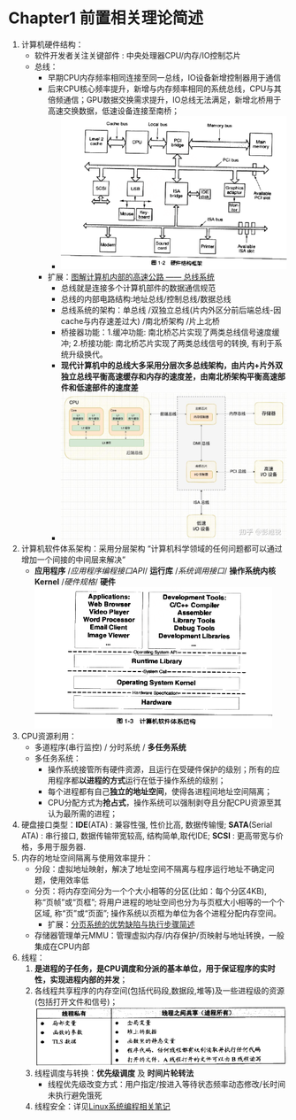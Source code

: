 # Chapter1 前置相关理论简述
1. 计算机硬件结构：
      - 软件开发者关注关键部件 : 中央处理器CPU/内存/IO控制芯片
      - 总线：
          - 早期CPU内存频率相同连接至同一总线，IO设备新增控制器用于通信
          - 后来CPU核心频率提升，新增与内存频率相同的系统总线，CPU与其倍频通信；GPU数据交换需求提升，IO总线无法满足，新增北桥用于高速交换数据，低速设备连接至南桥；
              - ![Hub2](./Resource/Hub2.png)
          - 扩展：[图解计算机内部的高速公路 —— 总线系统](https://zhuanlan.zhihu.com/p/583731508)
              - 总线就是连接多个计算机部件的数据通信规范
              - 总线的内部电路结构:地址总线/控制总线/数据总线
              - 总线系统的架构：单总线 /双独立总线(片内外区分前后端总线-因cache与内存速差过大) /南北桥架构 /片上北桥
              - 桥接器功能：1.缓冲功能: 南北桥芯片实现了两类总线信号速度缓冲; 2.桥接功能: 南北桥芯片实现了两类总线信号的转换, 有利于系统升级换代。
              - **现代计算机中的总线大多采用分层次多总线架构，由片内+片外双独立总线平衡高速缓存和内存的速度差，由南北桥架构平衡高速部件和低速部件的速度差**
              - ![Hub1](./Resource/Hub.jpg)
2. 计算机软件体系架构：采用分层架构 “计算机科学领域的任何问题都可以通过增加一个间接的中间层来解决”
      - **应用程序** /*应用程序编程接口API*/ **运行库** /*系统调用接口*/ **操作系统内核Kernel** /*硬件规格*/ **硬件**
            ![Soft architecture](./Resource/AppSys.png)
3. CPU资源利用：
      - 多道程序(串行监控) / 分时系统 / **多任务系统**
      - 多任务系统：
          - 操作系统接管所有硬件资源，且运行在受硬件保护的级别；所有的应用程序都**以进程的方式**运行在低于操作系统的级别；
          - 每个进程都有自己**独立的地址空间**，使得各进程间地址空间隔离；
          - CPU分配方式为**抢占式**，操作系统可以强制剥夺且分配CPU资源至其认为最所需的进程；
4. 硬盘接口类型：**IDE**(ATA) : 兼容性强, 性价比高, 数据传输慢;  **SATA**(Serial ATA) : 串行接口, 数据传输带宽较高, 结构简单,取代IDE;  **SCSI** : 更高带宽与价格，多用于服务器.
5. 内存的地址空间隔离与使用效率提升：
      - 分段：虚拟地址映射，解决了地址空间不隔离与程序运行地址不确定问题，使用效率低
      - 分页：将内存空间分为一个个大小相等的分区(比如：每个分区4KB), 称“页帧”或“页框”;  将用户进程的地址空间也分为与页框大小相等的一个个区域, 称“页”或“页面”;  操作系统以页框为单位为各个进程分配内存空间。
        - 扩展：[分页系统的优势缺陷与执行步骤简述](https://developer.aliyun.com/article/1463649)
      - 存储器管理单元MMU：管理虚拟内存/内存保护/页映射与地址转换，一般集成在CPU内部
6. 线程：
      1. **是进程的子任务，是CPU调度和分派的基本单位，用于保证程序的实时性，实现进程内部的并发**；
      2. 各线程共享程序的内存空间(包括代码段,数据段,堆等)及一些进程级的资源(包括打开文件和信号)；
            ![Thread In Process](./Resource/ThreadInProcess.png)
      3. 线程调度与转换：**优先级调度** 及 **时间片轮转法**
         - 线程优先级改变方式：用户指定/按进入等待状态频率动态修改/长时间未执行避免饿死
      4. 线程安全：详见[Linux系统编程相关笔记](../../Net_Note/notes/2023_3_17.md)
